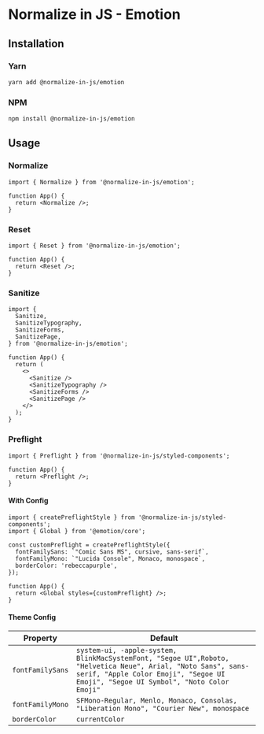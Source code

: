 # Normalize in JS - Emotion

## Installation

### Yarn

```sh
yarn add @normalize-in-js/emotion
```

### NPM

```sh
npm install @normalize-in-js/emotion
```

## Usage

### Normalize

```tsx
import { Normalize } from '@normalize-in-js/emotion';

function App() {
  return <Normalize />;
}
```

### Reset

```tsx
import { Reset } from '@normalize-in-js/emotion';

function App() {
  return <Reset />;
}
```

### Sanitize

```tsx
import {
  Sanitize,
  SanitizeTypography,
  SanitizeForms,
  SanitizePage,
} from '@normalize-in-js/emotion';

function App() {
  return (
    <>
      <Sanitize />
      <SanitizeTypography />
      <SanitizeForms />
      <SanitizePage />
    </>
  );
}
```

### Preflight

```tsx
import { Preflight } from '@normalize-in-js/styled-components';

function App() {
  return <Preflight />;
}
```

#### With Config

```tsx
import { createPreflightStyle } from '@normalize-in-js/styled-components';
import { Global } from '@emotion/core';

const customPreflight = createPreflightStyle({
  fontFamilySans: `"Comic Sans MS", cursive, sans-serif`,
  fontFamilyMono: `"Lucida Console", Monaco, monospace`,
  borderColor: 'rebeccapurple',
});

function App() {
  return <Global styles={customPreflight} />;
}
```

#### Theme Config

| Property         | Default                                                                                                                                                                                           |
| ---------------- | ------------------------------------------------------------------------------------------------------------------------------------------------------------------------------------------------- |
| `fontFamilySans` | `system-ui, -apple-system, BlinkMacSystemFont, "Segoe UI",Roboto, "Helvetica Neue", Arial, "Noto Sans", sans-serif, "Apple Color Emoji", "Segoe UI Emoji", "Segoe UI Symbol", "Noto Color Emoji"` |  |
| `fontFamilyMono` | `SFMono-Regular, Menlo, Monaco, Consolas, "Liberation Mono", "Courier New", monospace`                                                                                                            |  |
| `borderColor`    | `currentColor`                                                                                                                                                                                    |  |
